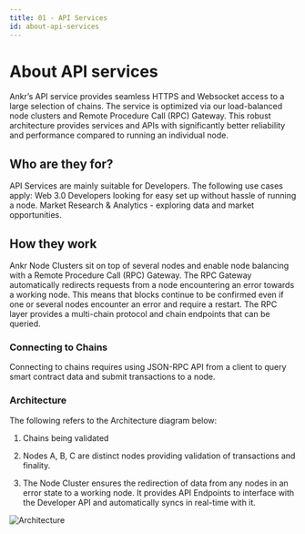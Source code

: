 ```yaml
---
title: 01 - API Services
id: about-api-services
---
```


# About API services
Ankr’s API service provides seamless HTTPS and Websocket access to a large selection of chains.
The service is optimized via our load-balanced node clusters and Remote Procedure Call (RPC) Gateway. This robust architecture provides services and APIs with significantly better reliability and performance compared to running an individual node.

## Who are they for?
API Services are mainly suitable for Developers. The following use cases apply:
Web 3.0 Developers looking for easy set up without hassle of running a node.
Market Research & Analytics - exploring data and market opportunities.

## How they work
Ankr Node Clusters sit on top of several nodes and enable node balancing with a Remote Procedure Call (RPC) Gateway. The RPC Gateway automatically redirects requests from a node encountering an error towards a working node. This means that blocks continue to be confirmed even if one or several nodes encounter an error and require a restart. The RPC layer provides a multi-chain protocol and chain endpoints that can be queried.

### Connecting to Chains
Connecting to chains requires using JSON-RPC API from a client to query smart contract data and submit transactions to a node.

### Architecture

The following refers to the Architecture diagram below:

1. Chains being validated 
 
2. Nodes A, B, C are distinct nodes providing validation of transactions and finality.
​ 
3. The Node Cluster ensures the redirection of data from any nodes in an error state to a working node. It provides API Endpoints to interface with the Developer API and automatically syncs in real-time with it.

![Architecture](/img/API-arch.svg)

